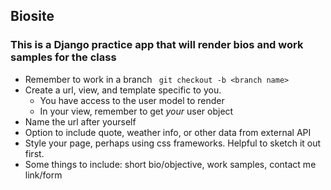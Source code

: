 ## Biosite 

### This is a Django practice app that will render bios and work samples for the class


- Remember to work in a branch
    ` git checkout -b <branch name>`
- Create a url, view, and template specific to you.
   - You have access to the user model to render
   - In your view, remember to get *your* user object
- Name the url after yourself
- Option to include quote, weather info, or other data from external API
- Style your page, perhaps using css frameworks. Helpful to sketch it out first.
- Some things to include: short bio/objective, work samples, contact me link/form


